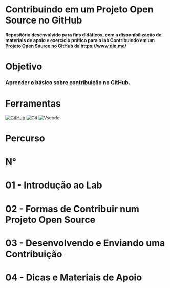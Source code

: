 # Contribuindo em um Projeto Open Source no GitHub

#### Repositório desenvolvido para fins didáticos, com a disponibilização de materiais de apoio e exercício prático para o lab Contribuindo em um Projeto Open Source no GitHub da https://www.dio.me/

# Objetivo

### Aprender o básico sobre contribuição no GitHub.
# Ferramentas
[![GitHub](https://img.shields.io/badge/GitHub-100000?style=for-the-badge&logo=github&logoColor=white)](https://github.com/SEUUSERNAME)
![Git](https://img.shields.io/badge/GIT-E44C30?style=for-the-badge&logo=git&logoColor=white)
![Vscode](https://img.shields.io/badge/Vscode-007ACC?style=for-the-badge&logo=visual-studio-code&logoColor=white)
# Percurso
# **N°** 
# 01 - Introdução ao Lab
# 02 - Formas de Contribuir num Projeto Open Source
# 03 - Desenvolvendo e Enviando uma Contribuição
# 04 - Dicas e Materiais de Apoio



